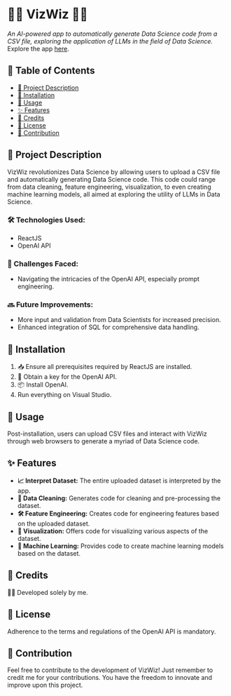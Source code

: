 # 🧙‍♂️ VizWiz 🧙‍♂️

_An AI-powered app to automatically generate Data Science code from a CSV file, exploring the application of LLMs in the field of Data Science._ Explore the app [here](http://aws-amplify-dummy-link.com).

## 📌 Table of Contents
- [📖 Project Description](#-project-description)
- [🔧 Installation](#-installation)
- [🚀 Usage](#-usage)
- [✨ Features](#-features)
- [👥 Credits](#-credits)
- [📜 License](#-license)
- [🤝 Contribution](#-contribution)

## 📖 Project Description

VizWiz revolutionizes Data Science by allowing users to upload a CSV file and automatically generating Data Science code. This code could range from data cleaning, feature engineering, visualization, to even creating machine learning models, all aimed at exploring the utility of LLMs in Data Science.

### 🛠 Technologies Used:
- ReactJS
- OpenAI API

### 🚧 Challenges Faced:
- Navigating the intricacies of the OpenAI API, especially prompt engineering.

### 🔜 Future Improvements:
- More input and validation from Data Scientists for increased precision.
- Enhanced integration of SQL for comprehensive data handling.

## 🔧 Installation
1. 📥 Ensure all prerequisites required by ReactJS are installed.
2. 🔑 Obtain a key for the OpenAI API.
3. 📦 Install OpenAI.
4. Run everything on Visual Studio.

## 🚀 Usage

Post-installation, users can upload CSV files and interact with VizWiz through web browsers to generate a myriad of Data Science code.

## ✨ Features
- **📈 Interpret Dataset:** 
   The entire uploaded dataset is interpreted by the app.
- **🧹 Data Cleaning:**
   Generates code for cleaning and pre-processing the dataset.
- **🛠 Feature Engineering:**
   Creates code for engineering features based on the uploaded dataset.
- **🎨 Visualization:**
   Offers code for visualizing various aspects of the dataset.
- **🤖 Machine Learning:**
   Provides code to create machine learning models based on the dataset.

## 👥 Credits
🙋‍♂️ Developed solely by me.

## 📜 License
Adherence to the terms and regulations of the OpenAI API is mandatory.

## 🤝 Contribution
Feel free to contribute to the development of VizWiz! Just remember to credit me for your contributions. You have the freedom to innovate and improve upon this project.
